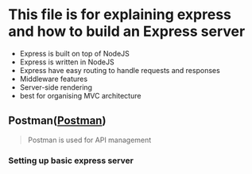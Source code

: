 # This file is for explaining express and how to build an Express server

- Express is built on top of NodeJS
- Express is written in NodeJS
- Express have easy routing to handle requests and responses
- Middleware features
- Server-side rendering
- best for organising MVC architecture

## Postman([Postman](https://www.postman.com/))

> Postman is used for API management

### Setting up basic express server



